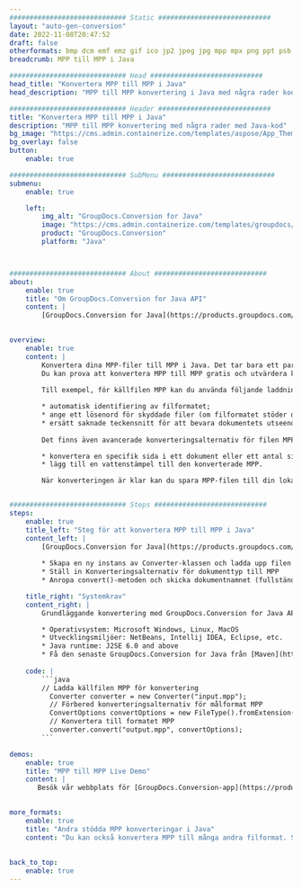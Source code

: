 ```yaml
---
############################# Static ############################
layout: "auto-gen-conversion"
date: 2022-11-08T20:47:52
draft: false
otherformats: bmp dcm emf emz gif ico jp2 jpeg jpg mpp mpx png ppt psb psd svg svgz tga tif tiff webp wmf wmz xer
breadcrumb: MPP till MPP i Java

############################# Head ############################
head_title: "Konvertera MPP till MPP i Java"
head_description: "MPP till MPP konvertering i Java med några rader kod. Konvertera över 160 filformat med hjälp av GroupDocs dokumentkonverterings-API för Java"

############################# Header ############################
title: "Konvertera MPP till MPP i Java"
description: "MPP till MPP konvertering med några rader med Java-kod"
bg_image: "https://cms.admin.containerize.com/templates/aspose/App_Themes/V3/images/bg/header1.png"
bg_overlay: false
button:
    enable: true

############################# SubMenu ############################
submenu:
    enable: true

    left:
        img_alt: "GroupDocs.Conversion for Java"
        image: "https://cms.admin.containerize.com/templates/groupdocs/images/product-logos/90x90-noborder/groupdocs-conversion-java.png"
        product: "GroupDocs.Conversion"
        platform: "Java"



############################# About ############################
about:
    enable: true
    title: "Om GroupDocs.Conversion for Java API"
    content: |
        [GroupDocs.Conversion for Java](https://products.groupdocs.com/conversion/java/) är ett avancerat filformatkonverterings-API för konvertering mellan populära bild- och dokumentformat som Microsoft Office, OpenDocument, PDF, HTML, e-post, CAD. och mycket mer med bara några rader kod. Det inbyggda API:t upptäcker automatiskt formaten för originaldokumenten och erbjuder många alternativ för att anpassa de konverterade dokumenten. Tillsammans med funktionen att extrahera information från ett dokument, stöder den också cachelagring av konverteringsresultaten till den lokala disken som standard. Men alla typer av cachelagring kan stödjas genom att implementera lämpliga gränssnitt - Amazon S3, Dropbox, Google Drive, Windows Azure, Reddis eller andra.
    

overview:
    enable: true
    content: |
        Konvertera dina MPP-filer till MPP i Java. Det tar bara ett par rader med Java-kod på valfri plattform, som Windows, Linux, macOS.
        Du kan prova att konvertera MPP till MPP gratis och utvärdera kvaliteten på konverteringsresultaten. Tillsammans med enkla filkonverteringsskript kan du prova mer sofistikerade alternativ för att ladda källfilen MPP och lagra MPP-utdata. 
        
        Till exempel, för källfilen MPP kan du använda följande laddningsalternativ:

        * automatisk identifiering av filformatet;
        * ange ett lösenord för skyddade filer (om filformatet stöder det);
        * ersätt saknade teckensnitt för att bevara dokumentets utseende.
        
        Det finns även avancerade konverteringsalternativ för filen MPP:

        * konvertera en specifik sida i ett dokument eller ett antal sidor;
        * lägg till en vattenstämpel till den konverterade MPP.

        När konverteringen är klar kan du spara MPP-filen till din lokala filsökväg eller till tredje parts lagring såsom FTP, Amazon S3, Google Drive, Dropbox etc. Observera - för att konvertera MPP till MPP behöver du inte installera någon ytterligare programvara, såsom MS Office, Open Office, Adobe Acrobat Reader etc.


############################# Steps ############################
steps:
    enable: true
    title_left: "Steg för att konvertera MPP till MPP i Java"
    content_left: |
        [GroupDocs.Conversion for Java](https://products.groupdocs.com/conversion/java/) låter utvecklare enkelt konvertera MPP fil till MPP med några rader kod.
        
        * Skapa en ny instans av Converter-klassen och ladda upp filen MPP med den fullständiga sökvägen
        * Ställ in Konverteringsalternativ för dokumenttyp till MPP
        * Anropa convert()-metoden och skicka dokumentnamnet (fullständig sökväg) och formatet (MPP) som en parameter

    title_right: "Systemkrav"
    content_right: |
        Grundläggande konvertering med GroupDocs.Conversion for Java API kan göras med bara några rader kod. Våra API:er stöds på alla större plattformar och operativsystem. Innan du kör koden nedan, se till att du har följande förutsättningar installerade på ditt system.

        * Operativsystem: Microsoft Windows, Linux, MacOS
        * Utvecklingsmiljöer: NetBeans, Intellij IDEA, Eclipse, etc.
        * Java runtime: J2SE 6.0 and above
        * Få den senaste GroupDocs.Conversion for Java från [Maven](https://repository.groupdocs.com/webapp/#/artifacts/browse/tree/General/repo/com/groupdocs/groupdocs-conversion)
         
    code: |
        ```java    
        // Ladda källfilen MPP för konvertering
          Converter converter = new Converter("input.mpp");
          // Förbered konverteringsalternativ för målformat MPP
          ConvertOptions convertOptions = new FileType().fromExtension("mpp").getConvertOptions();
          // Konvertera till formatet MPP
          converter.convert("output.mpp", convertOptions);
        ```

demos:
    enable: true
    title: "MPP till MPP Live Demo"
    content: |
       Besök vår webbplats för [GroupDocs.Conversion-app](https://products.groupdocs.app/conversion/family) och försök konvertera MPP till MPP nu. Den kostnadsfria demon har följande fördelar
          

more_formats:
    enable: true
    title: "Andra stödda MPP konverteringar i Java"
    content: "Du kan också konvertera MPP till många andra filformat. Se listan nedan."
       
       
back_to_top:
    enable: true
---
```

